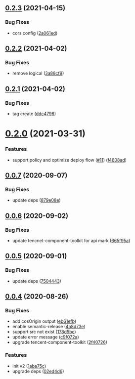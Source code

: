 ## [0.2.3](https://github.com/serverless-components/tencent-cos/compare/v0.2.2...v0.2.3) (2021-04-15)


### Bug Fixes

* cors config ([2a061ed](https://github.com/serverless-components/tencent-cos/commit/2a061ed51c33a04bbd762d5ce546f1554505ebca))

## [0.2.2](https://github.com/serverless-components/tencent-cos/compare/v0.2.1...v0.2.2) (2021-04-02)


### Bug Fixes

* remove logical ([3a88cf9](https://github.com/serverless-components/tencent-cos/commit/3a88cf9c5e6a0ae938f31f328911f9118fd1ddfe))

## [0.2.1](https://github.com/serverless-components/tencent-cos/compare/v0.2.0...v0.2.1) (2021-04-02)


### Bug Fixes

* tag create ([ddc4796](https://github.com/serverless-components/tencent-cos/commit/ddc479690d94837fe5278aed38902a25ed995a55))

# [0.2.0](https://github.com/serverless-components/tencent-cos/compare/v0.1.0...v0.2.0) (2021-03-31)


### Features

* support policy and optimize deploy flow ([#11](https://github.com/serverless-components/tencent-cos/issues/11)) ([f4608ad](https://github.com/serverless-components/tencent-cos/commit/f4608add7ce111ce3affe52ae97e5f92bb59a35f))

## [0.0.7](https://github.com/serverless-components/tencent-cos/compare/v0.0.6...v0.0.7) (2020-09-07)


### Bug Fixes

* update deps ([879e08e](https://github.com/serverless-components/tencent-cos/commit/879e08ed8edb19d5210dbbe44547d3493c7ae041))

## [0.0.6](https://github.com/serverless-components/tencent-cos/compare/v0.0.5...v0.0.6) (2020-09-02)


### Bug Fixes

* update tencnet-component-toolkit for api mark ([665f95a](https://github.com/serverless-components/tencent-cos/commit/665f95a6cfa834d7454caac22f1c0e8039451ae5))

## [0.0.5](https://github.com/serverless-components/tencent-cos/compare/v0.0.4...v0.0.5) (2020-09-01)


### Bug Fixes

* update deps ([7504443](https://github.com/serverless-components/tencent-cos/commit/7504443ef54c901ce2211cc4bede57033d52b555))

## [0.0.4](https://github.com/serverless-components/tencent-cos/compare/v0.0.3...v0.0.4) (2020-08-26)


### Bug Fixes

* add cosOrigin output ([eb61efb](https://github.com/serverless-components/tencent-cos/commit/eb61efbabe9ab1321782e61607689ecca3b648da))
* enable semantic-release ([4a8d73e](https://github.com/serverless-components/tencent-cos/commit/4a8d73edd7a682e2926e276cb8dbdd35794fa257))
* support src not exist ([178d5bc](https://github.com/serverless-components/tencent-cos/commit/178d5bc527299e9853175c28588d2ad9a52e4290))
* update error message ([c9f072a](https://github.com/serverless-components/tencent-cos/commit/c9f072a7514270254ddb2e7745c633659193d03b))
* upgrade tencent-component-toolkit ([2f40726](https://github.com/serverless-components/tencent-cos/commit/2f40726ee1378d0a45fb85baf53195dd62cf7005))


### Features

* init v2 ([1aba75c](https://github.com/serverless-components/tencent-cos/commit/1aba75ce9dcbac6c85c69f50456b391f95f3b424))
* upgrade deps ([02ed4d6](https://github.com/serverless-components/tencent-cos/commit/02ed4d60f2e62cc9f83207c76092e1ef827e5d01))
